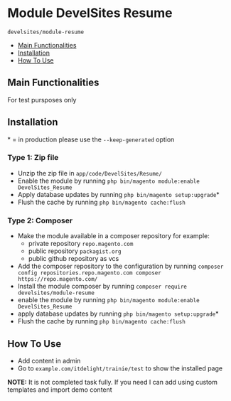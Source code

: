 # Module DevelSites Resume

    develsites/module-resume

 - [Main Functionalities](#main-functionalities)
 - [Installation](#installation)
 - [How To Use](#how-to-use)


## Main Functionalities
For test pursposes only

## Installation
\* = in production please use the `--keep-generated` option

### Type 1: Zip file

 - Unzip the zip file in `app/code/DevelSites/Resume/`
 - Enable the module by running `php bin/magento module:enable DevelSites_Resume`
 - Apply database updates by running `php bin/magento setup:upgrade`\*
 - Flush the cache by running `php bin/magento cache:flush`

### Type 2: Composer

 - Make the module available in a composer repository for example:
    - private repository `repo.magento.com`
    - public repository `packagist.org`
    - public github repository as vcs
 - Add the composer repository to the configuration by running `composer config repositories.repo.magento.com composer https://repo.magento.com/`
 - Install the module composer by running `composer require develsites/module-resume`
 - enable the module by running `php bin/magento module:enable DevelSites_Resume`
 - apply database updates by running `php bin/magento setup:upgrade`\*
 - Flush the cache by running `php bin/magento cache:flush`

## How To Use 

 - Add content in admin
 - Go to `example.com/itdelight/trainie/test` to show the installed page

**NOTE:** It is not completed task fully. If you need I can add using custom templates and import demo content
